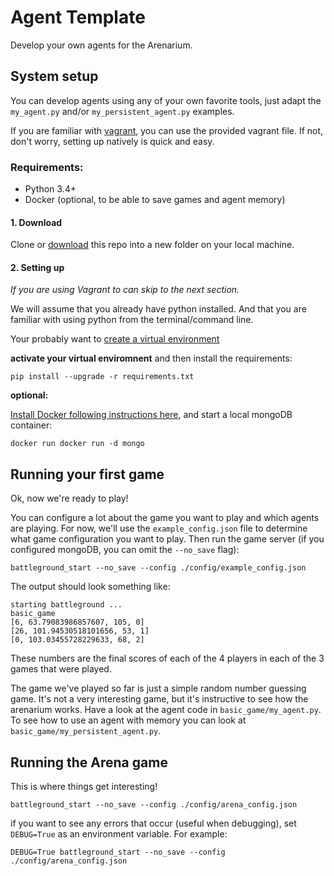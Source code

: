 # Agent Template
Develop your own agents for the Arenarium.

## System setup
You can develop agents using any of your own favorite tools,
just adapt the `my_agent.py` and/or `my_persistent_agent.py` examples.

If you are familiar with [vagrant](https://www.vagrantup.com/docs/installation/), you can use the provided vagrant file. If not, don't worry, setting up natively is quick and easy.

### Requirements:
- Python 3.4+
- Docker (optional, to be able to save games and agent memory)

#### 1. Download
Clone or [download](https://github.com/arenarium/battleground_agent_template/archive/master.zip) this repo into a new folder on your local machine.

#### 2. Setting up
*If you are using Vagrant to can skip to the next section.*

We will assume that you already have python installed. And that you are familiar with using python from the terminal/command line.

Your probably want to [create a virtual environment](https://docs.python.org/3/tutorial/venv.html)

**activate your virtual enviromnent** and then install the requirements:
```
pip install --upgrade -r requirements.txt
```

**optional:**

[Install Docker following instructions here](https://www.docker.com/community-edition), and start a local mongoDB container:
```
docker run docker run -d mongo
```

## Running your first game

Ok, now we're ready to play!

You can configure a lot about the game you want to play and which agents are playing. For now, we'll use the `example_config.json` file to determine what game configuration you want to play.
Then run the game server (if you configured mongoDB, you can omit the `--no_save` flag):

```
battleground_start --no_save --config ./config/example_config.json
```

The output should look something like:
```
starting battleground ...
basic_game
[6, 63.79083986857607, 105, 0]
[26, 101.94530518101656, 53, 1]
[0, 103.03455728229633, 68, 2]
```

These numbers are the final scores of each of the 4 players in each of the 3 games that were played.

The game we've played so far is just a simple random number guessing game. It's not a very interesting game, but it's instructive to see how the arenarium works. Have a look at the agent code in `basic_game/my_agent.py`. To see how to use an agent with memory you can look at `basic_game/my_persistent_agent.py`.

## Running the Arena game
This is where things get interesting!

```
battleground_start --no_save --config ./config/arena_config.json
```

if you want to see any errors that occur (useful when debugging), set `DEBUG=True` as an environment variable. For example:

```
DEBUG=True battleground_start --no_save --config ./config/arena_config.json
```
